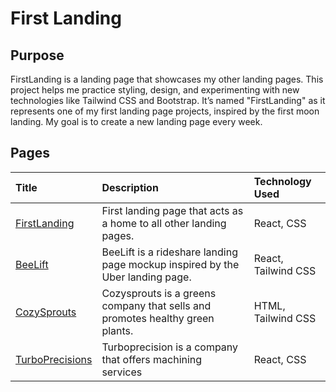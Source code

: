 # First Landing

## Purpose 
FirstLanding is a landing page that showcases my other landing pages. This project helps me practice styling, design, and experimenting with new technologies like Tailwind CSS and Bootstrap. It’s named "FirstLanding" as it represents one of my first landing page projects, inspired by the first moon landing. My goal is to create a new landing page every week.

## Pages 
| Title       | Description                        | Technology Used    | 
|:----------------|:------------------------------------|:--------------------|
| [FirstLanding](https://firstlandings.netlify.app/) | First landing page that acts as a home to all other landing pages. | React, CSS 
| [BeeLift](https://firstlandings.netlify.app/beeLift) | BeeLift is a rideshare landing page mockup inspired by the Uber landing page. | React, Tailwind CSS
| [CozySprouts](https://pauleenaphan.github.io/cozySprout/) | Cozysprouts is a greens company that sells and promotes healthy green plants. | HTML, Tailwind CSS
| [TurboPrecisions](https://turboprecisionmachining.com/) | Turboprecision is a company that offers machining services | React, CSS
